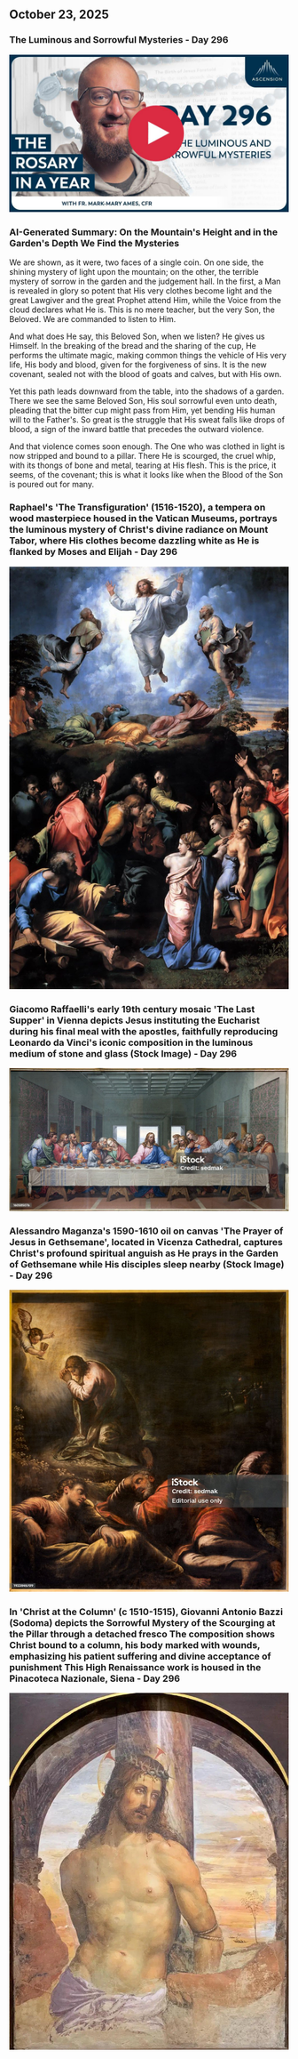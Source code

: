 ## October 23, 2025

### The Luminous and Sorrowful Mysteries - Day 296

[![The Luminous and Sorrowful Mysteries](/October/jpgs/Day296.jpg)](https://youtu.be/hYpxSB-C_3U "The Luminous and Sorrowful Mysteries")

### AI-Generated Summary: On the Mountain's Height and in the Garden's Depth We Find the Mysteries

We are shown, as it were, two faces of a single coin. On one side, the shining mystery of light upon the mountain; on the other, the terrible mystery of sorrow in the garden and the judgement hall. In the first, a Man is revealed in glory so potent that His very clothes become light and the great Lawgiver and the great Prophet attend Him, while the Voice from the cloud declares what He is. This is no mere teacher, but the very Son, the Beloved. We are commanded to listen to Him.

And what does He say, this Beloved Son, when we listen? He gives us Himself. In the breaking of the bread and the sharing of the cup, He performs the ultimate magic, making common things the vehicle of His very life, His body and blood, given for the forgiveness of sins. It is the new covenant, sealed not with the blood of goats and calves, but with His own.

Yet this path leads downward from the table, into the shadows of a garden. There we see the same Beloved Son, His soul sorrowful even unto death, pleading that the bitter cup might pass from Him, yet bending His human will to the Father's. So great is the struggle that His sweat falls like drops of blood, a sign of the inward battle that precedes the outward violence.

And that violence comes soon enough. The One who was clothed in light is now stripped and bound to a pillar. There He is scourged, the cruel whip, with its thongs of bone and metal, tearing at His flesh. This is the price, it seems, of the covenant; this is what it looks like when the Blood of the Son is poured out for many.

### Raphael's 'The Transfiguration' (1516-1520), a tempera on wood masterpiece housed in the Vatican Museums, portrays the luminous mystery of Christ's divine radiance on Mount Tabor, where His clothes become dazzling white as He is flanked by Moses and Elijah - Day 296

[![Raphael's 'The Transfiguration' (1516-1520), a tempera on wood masterpiece housed in the Vatican Museums, portrays the luminous mystery of Christ's divine radiance on Mount Tabor, where His clothes become dazzling white as He is flanked by Moses and Elijah](October/jpgs/TransfigurationRaphael_gmDMEPJz.jpg)](https://upload.wikimedia.org/wikipedia/commons/thumb/5/51/Transfiguration_Raphael.jpg/960px-Transfiguration_Raphael.jpg "Raphael's 'The Transfiguration' (1516-1520), a tempera on wood masterpiece housed in the Vatican Museums, portrays the luminous mystery of Christ's divine radiance on Mount Tabor, where His clothes become dazzling white as He is flanked by Moses and Elijah")

### Giacomo Raffaelli's early 19th century mosaic 'The Last Supper' in Vienna depicts Jesus instituting the Eucharist during his final meal with the apostles, faithfully reproducing Leonardo da Vinci's iconic composition in the luminous medium of stone and glass (Stock Image) - Day 296

[![Giacomo Raffaelli's early 19th century mosaic 'The Last Supper' in Vienna depicts Jesus instituting the Eucharist during his final meal with the apostles, faithfully reproducing Leonardo da Vinci's iconic composition in the luminous medium of stone and glass](October/jpgs/LastSupperMosaic_oadxd1kW.jpg)](https://www.istockphoto.com/photo/vienna-mosaic-of-last-supper-by-giacomo-raffaelli-gm160585076-22954759 "Giacomo Raffaelli's early 19th century mosaic 'The Last Supper' in Vienna depicts Jesus instituting the Eucharist during his final meal with the apostles, faithfully reproducing Leonardo da Vinci's iconic composition in the luminous medium of stone and glass")

### Alessandro Maganza's 1590-1610 oil on canvas 'The Prayer of Jesus in Gethsemane', located in Vicenza Cathedral, captures Christ's profound spiritual anguish as He prays in the Garden of Gethsemane while His disciples sleep nearby (Stock Image) - Day 296

[![Alessandro Maganza's 1590-1610 oil on canvas 'The Prayer of Jesus in Gethsemane', located in Vicenza Cathedral, captures Christ's profound spiritual anguish as He prays in the Garden of Gethsemane while His disciples sleep nearby](October/jpgs/Gethsemane_FmNq7AIh.jpg)](https://www.istockphoto.com/photo/vicenza-the-painting-of-prayer-of-jesus-in-gethsemane-garden-in-the-cathedral-by-gm1922845709-555481794 "Alessandro Maganza's 1590-1610 oil on canvas 'The Prayer of Jesus in Gethsemane', located in Vicenza Cathedral, captures Christ's profound spiritual anguish as He prays in the Garden of Gethsemane while His disciples sleep nearby")

### In 'Christ at the Column' (c 1510-1515), Giovanni Antonio Bazzi (Sodoma) depicts the Sorrowful Mystery of the Scourging at the Pillar through a detached fresco The composition shows Christ bound to a column, his body marked with wounds, emphasizing his patient suffering and divine acceptance of punishment This High Renaissance work is housed in the Pinacoteca Nazionale, Siena - Day 296

[![In 'Christ at the Column' (c 1510-1515), Giovanni Antonio Bazzi (Sodoma) depicts the Sorrowful Mystery of the Scourging at the Pillar through a detached fresco The composition shows Christ bound to a column, his body marked with wounds, emphasizing his patient suffering and divine acceptance of punishment This High Renaissance work is housed in the Pinacoteca Nazionale, Siena](October/jpgs/Colonna_Zd6oIMI0.jpg)](https://cdn.finestresullarte.info/rivista/immagini/2022/2055/giovanni-antonio-bazzi-sodoma-cristo-alla-colonna.jpg "In 'Christ at the Column' (c 1510-1515), Giovanni Antonio Bazzi (Sodoma) depicts the Sorrowful Mystery of the Scourging at the Pillar through a detached fresco The composition shows Christ bound to a column, his body marked with wounds, emphasizing his patient suffering and divine acceptance of punishment This High Renaissance work is housed in the Pinacoteca Nazionale, Siena")
